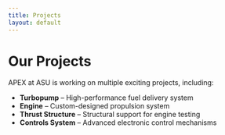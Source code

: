 ```yaml
---
title: Projects
layout: default
---
```

# Our Projects
APEX at ASU is working on multiple exciting projects, including:
- **Turbopump** – High-performance fuel delivery system
- **Engine** – Custom-designed propulsion system
- **Thrust Structure** – Structural support for engine testing
- **Controls System** – Advanced electronic control mechanisms

<model-viewer 
  src="https://apexatasu.github.io/ImageToStl.com_expCase+REV+3B+v10.glb"
  alt="3D Model"
  ar 
  environment-image="neutral" 
  poster="poster.jpg"
  shadow-intensity="1"
  camera-controls 
  touch-action="pan-y">
</model-viewer>
